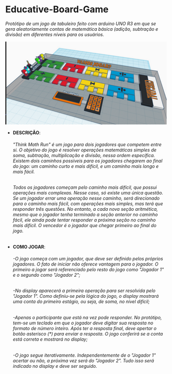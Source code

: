 # Educative-Board-Game

*Protótipo de um jogo de tabuleiro feito com arduino UNO R3 em que se gera aleatoriamente contas de matemática básica (adição, subtração e divisão) em diferentes níveis para os usuários.*

<p align="center">
  <img src="img/design.png" />
</p>

* **DESCRIÇÃO**:

  ###### "Think Math Run" é um jogo para dois jogadores que competem entre si. O objetivo do jogo é resolver operações matemáticas simples de soma, subtração, multiplicação e divisão, nessa ordem específica. Existem dois caminhos possíveis para os jogadores chegarem ao final do jogo: um caminho curto e mais difícil, e um caminho mais longo e mais fácil.
  ###### Todos os jogadores começam pelo caminho mais difícil, que possui operações mais complexas. Nesse caso, só existe uma única questão. Se um jogador errar uma operação nesse caminho, será direcionado para o caminho mais fácil, com operações mais simples, mas terá que responder três questões. No entanto, a cada nova seção aritmética, mesmo que o jogador tenha terminado a seção anterior no caminho fácil, ele ainda pode tentar responder a próxima seção no caminho mais difícil. O vencedor é o jogador que chegar primeiro ao final do jogo.
  
  
* **COMO JOGAR**:
 
  ###### -O jogo começa com um jogador, que deve ser definido pelos próprios jogadores. O fato de iniciar não oferece vantagem para o jogador. O primeiro a jogar será referenciado pelo resto do jogo como "Jogador 1" e o segundo como "Jogador 2";
  
  ###### -No display aparecerá a primeira operação para ser resolvida pelo "Jogador 1". Como definiu-se pela lógica do jogo, o display mostrará uma conta do primeiro estágio, ou seja, de soma, no nível difícil;
  
  ###### -Apenas o participante que está na vez pode responder. No protótipo, tem-se um teclado em que o jogador deve digitar sua resposta no formato de número inteiro. Após ter a resposta final, deve apertar o botão asterisco (*) para enviar a resposta. O jogo conferirá se a conta está correta e mostrará no display;
  
  ###### -O jogo segue iterativamente. Independentemente de o "Jogador 1" acertar ou não, a próxima vez será do "Jogador 2". Tudo isso será indicado no display e deve ser seguido.
  


